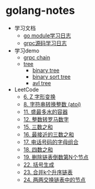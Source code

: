 # golang-notes

- 学习文档
    - [go module学习日志](go-module.md)
    - [grpc源码学习日志](grpc.md)
- 学习demo
  - [grpc chain](./example/chain/chain_test.go)
  - [tree](./example/tree)
    - [binary tree](./example/tree/binarytree.go)
    - [binary sort tree](./example/tree/binarysorttree.go)
    - [avl tree](./example/tree/balancebinarytree.go)
- LeetCode
  - [6. Z 字形变换](./example/leetcode/006_test.go)
  - [8. 字符串转换整数 (atoi)](./example/leetcode/008_test.go)
  - [11. 盛最多水的容器 ](./example/leetcode/011_test.go)
  - [12. 整数转罗马数字 ](./example/leetcode/012_test.go)
  - [15. 三数之和 ](./example/leetcode/015_test.go)
  - [16. 最接近的三数之和 ](./example/leetcode/016_test.go)
  - [17. 电话号码的字母组合 ](./example/leetcode/017_test.go)
  - [18. 四数之和 ](./example/leetcode/018_test.go)
  - [19. 删除链表倒数第N个节点 ](./example/leetcode/018_test.go)
  - [22. 括号生成 ](./example/leetcode/022_test.go)
  - [23. 合并k个升序链表 ](./example/leetcode/023_test.go)
  - [24. 两两交换链表中的节点 ](./example/leetcode/024_test.go) 